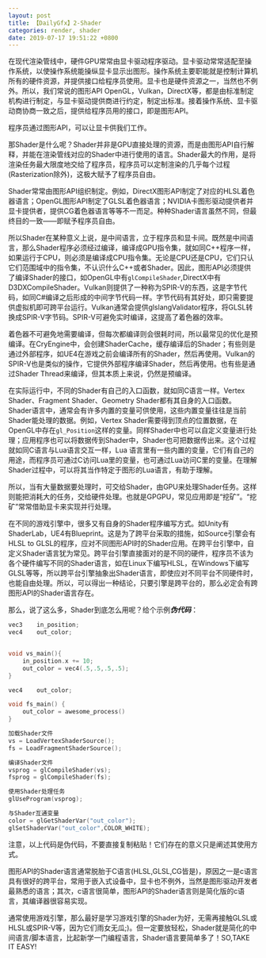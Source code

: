 ```yaml
---
layout: post
title: 【DailyGfx】2-Shader
categories: render, shader
date: 2019-07-17 19:51:22 +0800
---
```


在现代渲染管线中，硬件GPU常常由显卡驱动程序驱动。显卡驱动常常适配至操作系统，以使操作系统能操纵显卡显示出图形。操作系统主要职能就是控制计算机所有的硬件资源，并提供接口给程序员使用。显卡也是硬件资源之一，当然也不例外。所以，我们常说的图形API OpenGL，Vulkan，DirectX等，都是由标准制定机构进行制定，与显卡驱动提供商进行约定，制定出标准。接着操作系统、显卡驱动商协商一致之后，提供给程序员用的接口，即是图形API。

程序员通过图形API，可以让显卡供我们工作。

那Shader是什么呢？Shader并非是GPU直接处理的资源，而是由图形API自行解释，并能在渲染管线对应的Shader中进行使用的语言。Shader最大的作用，是将渲染任务最大限度地交给了程序员，程序员可以定制渲染的几乎每个过程(Rasterization除外)，这极大赋予了程序员自由。

Shader常常由图形API组织制定。例如，DirectX图形API制定了对应的HLSL着色器语言；OpenGL图形API制定了GLSL着色器语言；NVIDIA卡图形驱动提供者并显卡提供者，提供CG着色器语言等等不一而足。种种Shader语言虽然不同，但最终目的一致——即赋予程序员自由。

所以Shader在某种意义上说，是中间语言，立于程序员和显卡间。既然是中间语言，那么Shader程序必须经过编译，编译成GPU指令集，就如同C++程序一样，如果运行于CPU，则必须是编译成CPU指令集。无论是CPU还是CPU，它们只认它们范围域中的指令集，不认识什么C++或者Shader。因此，图形API必须提供了编译Shader的接口，如OpenGL中有`glCompileShader`,DirectX中有D3DXCompileShader。Vulkan则提供了一种称为SPIR-V的东西，这是字节代码，如同C#编译之后形成的中间字节代码一样。字节代码有其好处，即只需要提供虚拟机即可跨平台运行。Vulkan通常会提供glslangValidator程序，将GLSL转换成SPIR-V字节码。SPIR-V可避免实时编译，这提高了着色器的效率。

着色器不可避免地需要编译，但每次都编译则会很耗时间，所以最常见的优化是预编译。在CryEngine中，会创建ShaderCache，缓存编译后的Shader；有些则是通过外部程序，如UE4在游戏之前会编译所有的Shader，然后再使用。Vulkan的SPIR-V也是类似的操作，它提供外部程序编译Shader，然后再使用。也有些是通过Shader Thread来编译，但其本质上来说，仍然是预编译。

在实际运行中，不同的Shader有自己的入口函数，就如同C语言一样。Vertex Shader、Fragment Shader、Geometry Shader都有其自身的入口函数。Shader语言中，通常会有许多内置的变量可供使用，这些内置变量往往是当前Shader能处理的数据。例如，Vertex Shader需要得到顶点的位置数据，在OpenGL中存在`gl_Position`这样的变量。同样Shader中也可以自定义变量进行处理；应用程序也可以将数据传到Shader中，Shader也可把数据传出来。这个过程就如同C语言与Lua语言交互一样，Lua 语言里有一些内置的变量，它们有自己的用途，而程序员可通过C访问Lua里的变量，也可通过Lua访问C里的变量。在理解Shader过程中，可以将其当作特定于图形的Lua语言，有助于理解。

所以，当有大量数据要处理时，可交给Shader，由GPU来处理Shader任务。这样则能把消耗大的任务，交给硬件处理。也就是GPGPU，常见应用即是“挖矿”。“挖矿”常常借助显卡来实现并行处理。

在不同的游戏引擎中，很多又有自身的Shader程序编写方式。如Unity有ShaderLab，UE4有Blueprint。这是为了跨平台采取的措施，如Source引擎会有HLSL to GLSL的程序，应对不同图形API时的Shader应用。在跨平台引擎中，自定义Shader语言犹为常见。跨平台引擎直接面对的是不同的硬件，程序员不该为各个硬件编写不同的Shader语言，如在Linux下编写HLSL，在Windows下编写GLSL等等，所以跨平台引擎抽象出Shader语言，即使应对不同平台不同硬件时，也能自由处理。所以，可以得出一种结论，只要引擎是跨平台的，那么必定会有跨图形API的Shader语言存在。

那么，说了这么多，Shader到底怎么用呢？给个示例***伪代码***：
``` c
vec3    in_position;
vec4    out_color;


void vs_main(){
    in_position.x += 10;
    out_color = vec4(.5,.5,.5,.5);
}
```
``` c
vec4    out_color;

void fs_main() {
    out_color = awesome_process()
}
```
``` c
加载Shader文件
vs = LoadVertexShaderSource();
fs = LoadFragmentShaderSource();

编译Shader文件
vsprog = glCompileShader(vs);
fsprog = glCompileShader(fs);

使用Shader处理任务
glUseProgram(vsprog);

与Shader互通变量
color = glGetShaderVar("out_color");
glSetShaderVar("out_color",COLOR_WHITE);
```

注意，以上代码是伪代码，不要直接复制粘贴！它们存在的意义只是阐述其使用方式。

图形API的Shader语言通常脱胎于C语言(HLSL,GLSL,CG皆是)，原因之一是c语言具有很好的跨平台，常用于嵌入式设备中，显卡也不例外，当然是图形驱动开发者最熟悉的语言；其次，c语言很简单，图形API的Shader语言则是简化版的c语言，其编译器很容易实现。

通常使用游戏引擎，那么最好是学习游戏引擎的Shader为好，无需再接触GLSL或HLSL或SPIR-V等，因为它们雨女无瓜;)。但一定要放轻松，Shader就是简化的中间语言/脚本语言，比起新学一门编程语言，Shader语言要简单多了！SO,TAKE IT EASY!
